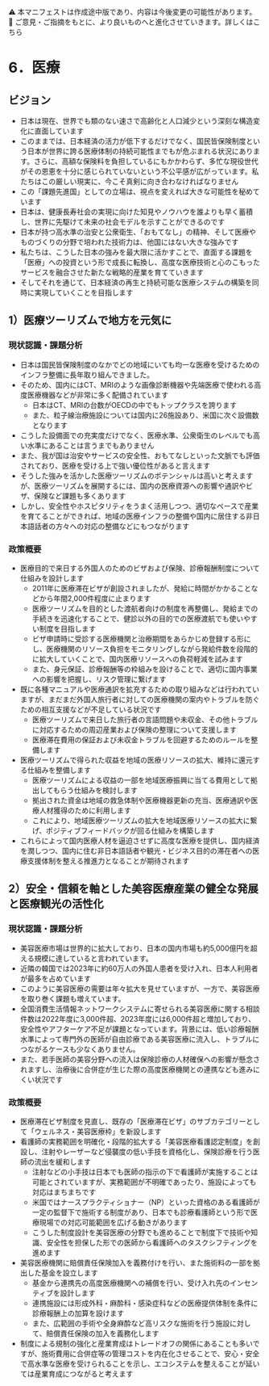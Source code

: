 ⚠️ 本マニフェストは作成途中版であり、内容は今後変更の可能性があります。  
💬 ご意見・ご指摘をもとに、より良いものへと進化させていきます。詳しくはこちら

# 6．医療

## ビジョン

- 日本は現在、世界でも類のない速さで高齢化と人口減少という深刻な構造変化に直面しています  
- このままでは、日本経済の活力が低下するだけでなく、国民皆保険制度という日本が世界に誇る医療体制の持続可能性までもが危ぶまれる状況にあります。さらに、高額な保険料を負担しているにもかかわらず、多忙な現役世代がその恩恵を十分に感じられていないという不公平感が広がっています。私たちはこの厳しい現実に、今こそ真剣に向き合わなければなりません  
- この「課題先進国」としての立場は、視点を変えれば大きな可能性を秘めています  
- 日本は、健康長寿社会の実現に向けた知見やノウハウを誰よりも早く蓄積し、世界に先駆けて未来の社会モデルを示すことができるのです  
- 日本が持つ高水準の治安と公衆衛生、「おもてなし」の精神、そして医療やものづくりの分野で培われた技術力は、他国にはない大きな強みです  
- 私たちは、こうした日本の強みを最大限に活かすことで、直面する課題を「医療」への投資という形で成長に転換し、高度な医療技術と心のこもったサービスを融合させた新たな戦略的産業を育てていきます  
- そしてそれを通じて、日本経済の再生と持続可能な医療システムの構築を同時に実現していくことを目指します

## 

## 1）医療ツーリズムで地方を元気に

### 現状認識・課題分析

* 日本は国民皆保険制度のなかでどの地域にいても均一な医療を受けるためのインフラ整備に長年取り組んできました。  
* そのため、国内にはCT、MRIのような画像診断機器や先端医療で使われる高度医療機器などが非常に多く配備されています  
  * 日本はCT、MRIの台数がOECDの中でもトップクラスを誇ります  
  * また、粒子線治療施設については国内に26施設あり、米国に次ぐ設備数となります  
* こうした設備面での充実度だけでなく、医療水準、公衆衛生のレベルでも高い水準にあることは言うまでもありません  
* また、我が国は治安やサービスの安全性、おもてなしといった文脈でも評価されており、医療を受ける上で強い優位性があると言えます  
* そうした強みを活かした医療ツーリズムのポテンシャルは高いと考えますが、医療ツーリズムを展開するには、国内の医療資源への影響や通訳やビザ、保険など課題も多くあります  
* しかし、安全性やホスピタリティをうまく活用しつつ、適切なペースで産業を育てることができれば、地域の医療インフラの整備や国内に居住する非日本語話者の方々への対応の整備などにもつながります

### 政策概要

- 医療目的で来日する外国人のためのビザおよび保険、診療報酬制度について仕組みを設計します
  - 2011年に医療滞在ビザが創設されましたが、発給に時間がかかることなどから年間2,000件程度に止まります
  - 医療ツーリズムを目的とした渡航者向けの制度を再整備し、発給までの手続きを迅速化することで、健診以外の目的での医療渡航でも使いやすい制度を目指します
  - ビザ申請時に受診する医療機関と治療期間をあらかじめ登録する形にし、医療機関のリソース負担をモニタリングしながら発給件数を段階的に拡大していくことで、国内医療リソースへの負荷軽減を試みます
  - また、身元保証、診療報酬等の枠組みを設けることで、適切に国内事業への影響を把握し、リスク管理に繋げます
- 既に各種マニュアルや医療通訳を拡充するための取り組みなどは行われていますが、まだまだ外国人旅行者に対しての医療機関の案内やトラブルを防ぐための相互支援などが不足している状況です
  - 医療ツーリズムで来日した旅行者の言語問題や未収金、その他トラブルに対応するための周辺産業および保険の整理について支援します
  - 医療滞在費用の保証および未収金トラブルを回避するためのルールを整備します
- 医療ツーリズムで得られた収益を地域の医療リソースの拡大、維持に還元する仕組みを整備します
  - 医療ツーリズムによる収益の一部を地域医療振興に当てる費用として拠出してもらう仕組みを検討します
  - 拠出された資金は地域の救急体制や医療機器更新の充当、医療通訳や医療人材獲得のために利用します
  - これにより、地域医療ツーリズムの拡大を地域医療リソースの拡大に繋げ、ポジティブフィードバックが回る仕組みを構築します
- これらによって国内医療人材を逼迫させずに高度な医療を提供し、国内経済を潤しつつ、国内に住む非日本語話者や観光・ビジネス目的の滞在者への医療支援体制を整える推進力となることが期待されます

## 2）安全・信頼を軸とした美容医療産業の健全な発展と医療観光の活性化

### 現状認識・課題分析

- 美容医療市場は世界的に拡大しており、日本の国内市場も約5,000億円を超える規模に達していると言われています。
- 近隣の韓国では2023年に約60万人の外国人患者を受け入れ、日本人利用者が最多を占めています
- このように美容医療の需要は年々拡大を見せていますが、一方で、美容医療を取り巻く課題も増えています。
- 全国消費生活情報ネットワークシステムに寄せられる美容医療に関する相談件数は2022年度に3,000件超、2023年度には6,000件超と増加しており、安全性やアフターケア不足が課題となっています。背景には、低い診療報酬水準によって専門外の医師が自由診療である美容医療に流入し、トラブルにつながるケースも少なくありません。
- また、若手医師の美容分野への流入は保険診療の人材確保への影響が懸念されますし、治療後に合併症が生じた際の高度医療機関との連携なども進みにくい状況です

### 政策概要

- 医療滞在ビザ制度を見直し、既存の「医療滞在ビザ」のサブカテゴリーとして「ウェルネス・美容医療枠」を新設します
- 看護師の実務範囲を明確化・段階的拡大する「美容医療看護認定制度」を創設し、注射やレーザーなど侵襲度の低い手技を資格化し、保険診療を行う医師の流出を緩和します
  - 注射などの小手技は日本でも医師の指示の下で看護師が実施することは可能とされていますが、実務範囲が不明確であったり、施設によっても対応はまちまちです
  - 米国ではナースプラクティショナー（NP）といった資格のある看護師が一定の監督下で施術する制度があり、日本でも診療看護師という形で医療現場での対応可能範囲を広げる動きがあります
  - こうした制度設計を美容医療の分野でも進めることで制度下で技術や知識、安全性を担保した形での医師から看護師へのタスクシフティングを進めます
- 美容医療機関に賠償責任保険加入を義務付けを行い、また施術料の一部を拠出した基金を設立します
  - 基金から連携先の高度医療機関への補償を行い、受け入れ先のインセンティブを設計します
  - 連携施設には形成外科・麻酔科・感染症科などの医療提供体制を条件に診療報酬上の加算を設けます
  - また、広範囲の手術や全身麻酔など高リスクな施術を行う施設に対して、賠償責任保険の加入を義務化します
- 制度による規制の強化と産業育成はトレードオフの関係にあることも多いですが、施術費用に合併症等の管理コストを内在化させることで、安心・安全で高水準な医療を受けられることを示し、エコシステムを整えることが延いては産業育成につながると考えます
